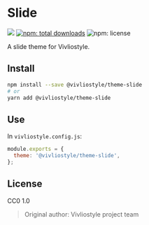 # Slide

[![](https://img.shields.io/npm/v/@vivliostyle/theme-slide.svg)](https://npmjs.com/package/@vivliostyle/theme-slide)
[![npm: total downloads](https://flat.badgen.net/npm/dt/@vivliostyle/theme-slide)](https://npmjs.com/package/@vivliostyle/theme-slide)
![npm: license](https://flat.badgen.net/npm/license/@vivliostyle/theme-slide)

A slide theme for Vivliostyle.

## Install

```bash
npm install --save @vivliostyle/theme-slide
# or
yarn add @vivliostyle/theme-slide
```

## Use

In `vivliostyle.config.js`:

```js
module.exports = {
  theme: '@vivliostyle/theme-slide',
};
```

## License

CC0 1.0

> Original author: Vivliostyle project team
